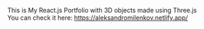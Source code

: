 This is My React.js Portfolio with 3D objects made using Three.js  
You can check it here: https://aleksandromilenkov.netlify.app/

